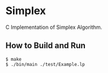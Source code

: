 Simplex
=======

C Implementation of Simplex Algorithm.

## How to Build and Run
    $ make
    $ ./bin/main ./test/Example.lp
